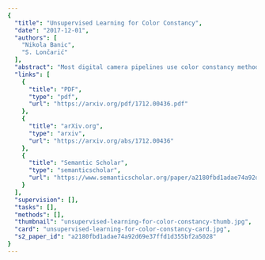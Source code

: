 ```yaml
---
{
  "title": "Unsupervised Learning for Color Constancy",
  "date": "2017-12-01",
  "authors": [
    "Nikola Banic",
    "S. Lončarić"
  ],
  "abstract": "Most digital camera pipelines use color constancy methods to reduce the influence of illumination and camera sensor on the colors of scene objects. The highest accuracy of color correction is obtained with learning-based color constancy methods, but they require a significant amount of calibrated training images with known ground-truth illumination. Such calibration is time consuming, preferably done for each sensor individually, and therefore a major bottleneck in acquiring high color constancy accuracy. Statistics-based methods do not require calibrated training images, but they are less accurate. In this paper an unsupervised learning-based method is proposed that learns its parameter values after approximating the unknown ground-truth illumination of the training images, thus avoiding calibration. In terms of accuracy the proposed method outperforms all statistics-based and many learning-based methods. An extension of the method is also proposed, which learns the needed parameters from non-calibrated images taken with one sensors and which can then be successfully applied to images taken with another sensor. This effectively enables inter-camera unsupervised learning for color constancy. Additionally, a new high quality color constancy benchmark dataset with 1365 calibrated images is created, used for testing, and made publicly available. The results are presented and discussed. The source code and the dataset are available at this http URL",
  "links": [
    {
      "title": "PDF",
      "type": "pdf",
      "url": "https://arxiv.org/pdf/1712.00436.pdf"
    },
    {
      "title": "arXiv.org",
      "type": "arxiv",
      "url": "https://arxiv.org/abs/1712.00436"
    },
    {
      "title": "Semantic Scholar",
      "type": "semanticscholar",
      "url": "https://www.semanticscholar.org/paper/a2180fbd1adae74a92d69e37ffd1d355bf2a5028"
    }
  ],
  "supervision": [],
  "tasks": [],
  "methods": [],
  "thumbnail": "unsupervised-learning-for-color-constancy-thumb.jpg",
  "card": "unsupervised-learning-for-color-constancy-card.jpg",
  "s2_paper_id": "a2180fbd1adae74a92d69e37ffd1d355bf2a5028"
}
---
```



